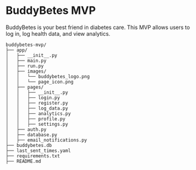 # BuddyBetes MVP
BuddyBetes is your best friend in diabetes care. This MVP allows users to log in, log health data, and view analytics.

```
buddybetes-mvp/
├── app/
│   ├── __init__.py
│   ├── main.py
│   ├── run.py
│   ├── images/
│   │   └── buddybetes_logo.png
│   │   └── page_icon.png
│   ├── pages/
│   │   ├── __init__.py
│   │   ├── login.py
│   │   ├── register.py
│   │   ├── log_data.py
│   │   ├── analytics.py
│   │   ├── profile.py
│   │   ├── settings.py
│   ├── auth.py
│   ├── database.py
│   ├── email_notifications.py
├── buddybetes.db
├── last_sent_times.yaml
├── requirements.txt
├── README.md
```